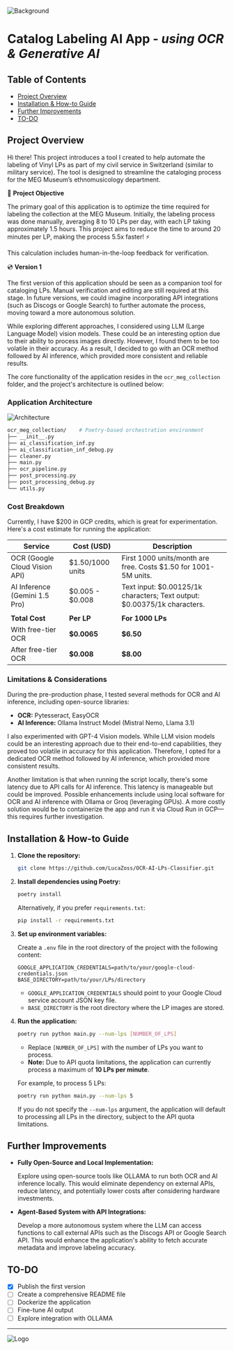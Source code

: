 
![Background](background_img.jpeg)

# Catalog Labeling AI App - *using OCR & Generative AI*

## Table of Contents

- [Project Overview](#project-overview)
- [Installation & How-to Guide](#installation--how-to-guide)
- [Further Improvements](#further-improvements)
- [TO-DO](#to-do)

## Project Overview

Hi there! This project introduces a tool I created to help automate the labeling of Vinyl LPs as part of my civil service in Switzerland (similar to military service). The tool is designed to streamline the cataloging process for the MEG Museum’s ethnomusicology department.

🎯 **Project Objective**

The primary goal of this application is to optimize the time required for labeling the collection at the MEG Museum. Initially, the labeling process was done manually, averaging 8 to 10 LPs per day, with each LP taking approximately 1.5 hours. This project aims to reduce the time to around 20 minutes per LP, making the process 5.5x faster! ⚡️ 

This calculation includes human-in-the-loop feedback for verification.

💿 **Version 1**

The first version of this application should be seen as a companion tool for cataloging LPs. Manual verification and editing are still required at this stage. In future versions, we could imagine incorporating API integrations (such as Discogs or Google Search) to further automate the process, moving toward a more autonomous solution.

While exploring different approaches, I considered using LLM (Large Language Model) vision models. These could be an interesting option due to their ability to process images directly. However, I found them to be too volatile in their accuracy. As a result, I decided to go with an OCR method followed by AI inference, which provided more consistent and reliable results.

The core functionality of the application resides in the `ocr_meg_collection` folder, and the project's architecture is outlined below:

### Application Architecture

![Architecture](architecture.png)

```bash
ocr_meg_collection/    # Poetry-based orchestration environment
├── __init__.py
├── ai_classification_inf.py
├── ai_classification_inf_debug.py
├── cleaner.py
├── main.py
├── ocr_pipeline.py
├── post_processing.py
├── post_processing_debug.py
└── utils.py
```

### **Cost Breakdown**

Currently, I have $200 in GCP credits, which is great for experimentation. Here's a cost estimate for running the application:

| Service                           | Cost (USD)         | Description                                                                 |
|-----------------------------------|--------------------|-----------------------------------------------------------------------------|
| OCR (Google Cloud Vision API)     | $1.50/1000 units   | First 1000 units/month are free. Costs $1.50 for 1001-5M units.             |
| AI Inference (Gemini 1.5 Pro)     | $0.005 - $0.008    | Text input: $0.00125/1k characters; Text output: $0.00375/1k characters.    |
|                                   |                    |                                                                             |
| **Total Cost**                    | **Per LP**         | **For 1000 LPs**                                                            |
| With free-tier OCR                | **$0.0065**        | **$6.50**                                                                   |
| After free-tier OCR               | **$0.008**         | **$8.00**                                                                   |

### **Limitations & Considerations**

During the pre-production phase, I tested several methods for OCR and AI inference, including open-source libraries:

- **OCR:** Pytesseract, EasyOCR
- **AI Inference:** Ollama Instruct Model (Mistral Nemo, Llama 3.1)

I also experimented with GPT-4 Vision models. While LLM vision models could be an interesting approach due to their end-to-end capabilities, they proved too volatile in accuracy for this application. Therefore, I opted for a dedicated OCR method followed by AI inference, which provided more consistent results.

Another limitation is that when running the script locally, there's some latency due to API calls for AI inference. This latency is manageable but could be improved. Possible enhancements include using local software for OCR and AI inference with Ollama or Groq (leveraging GPUs). A more costly solution would be to containerize the app and run it via Cloud Run in GCP—this requires further investigation.

## Installation & How-to Guide

1. **Clone the repository:**

    ```bash
    git clone https://github.com/LucaZoss/OCR-AI-LPs-Classifier.git
    ```
   
2. **Install dependencies using Poetry:**

    ```bash
    poetry install
    ```

   Alternatively, if you prefer `requirements.txt`:

    ```bash
    pip install -r requirements.txt
    ```

3. **Set up environment variables:**

   Create a `.env` file in the root directory of the project with the following content:

    ```
    GOOGLE_APPLICATION_CREDENTIALS=path/to/your/google-cloud-credentials.json
    BASE_DIRECTORY=path/to/your/LPs/directory
    ```

   - `GOOGLE_APPLICATION_CREDENTIALS` should point to your Google Cloud service account JSON key file.
   - `BASE_DIRECTORY` is the root directory where the LP images are stored.

4. **Run the application:**

    ```bash
    poetry run python main.py --num-lps [NUMBER_OF_LPS]
    ```

   - Replace `[NUMBER_OF_LPS]` with the number of LPs you want to process.
   - **Note:** Due to API quota limitations, the application can currently process a maximum of **10 LPs per minute**.

   For example, to process 5 LPs:

    ```bash
    poetry run python main.py --num-lps 5
    ```

   If you do not specify the `--num-lps` argument, the application will default to processing all LPs in the directory, subject to the API quota limitations.

## Further Improvements

- **Fully Open-Source and Local Implementation:**

  Explore using open-source tools like OLLAMA to run both OCR and AI inference locally. This would eliminate dependency on external APIs, reduce latency, and potentially lower costs after considering hardware investments.

- **Agent-Based System with API Integrations:**

  Develop a more autonomous system where the LLM can access functions to call external APIs such as the Discogs API or Google Search API. This would enhance the application's ability to fetch accurate metadata and improve labeling accuracy.

## TO-DO

- [x] Publish the first version
- [ ] Create a comprehensive README file
- [ ] Dockerize the application
- [ ] Fine-tune AI output
- [ ] Explore integration with OLLAMA

---

![Logo](MEG.jpg)
